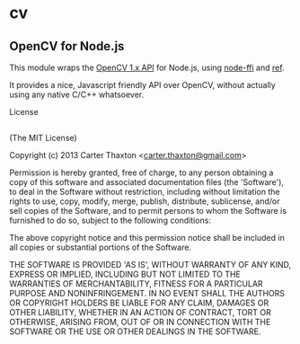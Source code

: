# cv
## OpenCV for Node.js

This module wraps the [OpenCV 1.x API](http://docs.opencv.org/modules/core/doc/old_basic_structures.html) for Node.js, using [node-ffi](http://github.com/rbranson/node-ffi) and [ref](http://github.com/TooTallNate/ref).

It provides a nice, Javascript friendly API over OpenCV, without actually using any native C/C++ whatsoever.



License
##

(The MIT License)

Copyright (c) 2013 Carter Thaxton &lt;carter.thaxton@gmail.com&gt;

Permission is hereby granted, free of charge, to any person obtaining
a copy of this software and associated documentation files (the
'Software'), to deal in the Software without restriction, including
without limitation the rights to use, copy, modify, merge, publish,
distribute, sublicense, and/or sell copies of the Software, and to
permit persons to whom the Software is furnished to do so, subject to
the following conditions:

The above copyright notice and this permission notice shall be
included in all copies or substantial portions of the Software.

THE SOFTWARE IS PROVIDED 'AS IS', WITHOUT WARRANTY OF ANY KIND,
EXPRESS OR IMPLIED, INCLUDING BUT NOT LIMITED TO THE WARRANTIES OF
MERCHANTABILITY, FITNESS FOR A PARTICULAR PURPOSE AND NONINFRINGEMENT.
IN NO EVENT SHALL THE AUTHORS OR COPYRIGHT HOLDERS BE LIABLE FOR ANY
CLAIM, DAMAGES OR OTHER LIABILITY, WHETHER IN AN ACTION OF CONTRACT,
TORT OR OTHERWISE, ARISING FROM, OUT OF OR IN CONNECTION WITH THE
SOFTWARE OR THE USE OR OTHER DEALINGS IN THE SOFTWARE.
